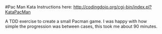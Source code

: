 #Pac Man Kata
Instructions here: http://codingdojo.org/cgi-bin/index.pl?KataPacMan

A TDD exercise to create a small Pacman game. I was happy with how simple the progression was between cases, this took me about 90 minutes.